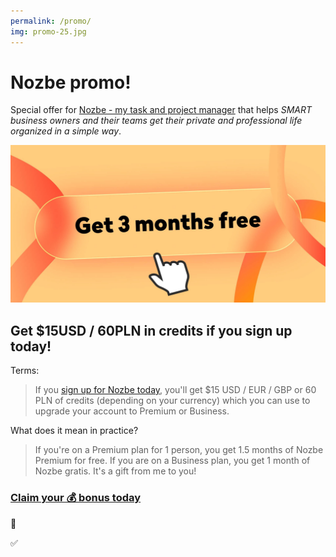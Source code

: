 ```yaml
---
permalink: /promo/
img: promo-25.jpg
---
```


# Nozbe promo!

Special offer for [Nozbe - my task and project manager](/nozbe) that helps *SMART business owners and their teams get their private and professional life organized in a simple way*.

<!--

[![{{ page.title }}](/img/{{ page.img }})][l]

## Get 3 months of Nozbe Premium/Business for free!

Terms:

> If you [extend or upgrade][l] your account for a **full year**, so basically choose our yearly plan, we will automatically **add 3 extra months** to your account.

What it means:

> You choose our yearly plan (which is already discounted 20% vs our monthly plan) and your account will be extended by not 12 months, but 12+3 = **15 months!**

Who is this promo for:

> Any Nozbe user. We are mainly targetting users on our free plan (up to 3 active projects and 3 people on the team) but anyone who pays for a year of Nozbe gets the extra months.

When is the promo valid:

> From June 30 to July 7, 2025. Only this week, so [upgrade for a year while you can][l]!

Is there a money-back guarantee?

> Of course. If you [sign up for Nozbe and upgrade for a year][l] but after using Nozbe for a month you decide it's not for you, just write back to us and you'll get your money back. No risk on your part.

Does it matter which tier of Premium or Business I buy?

> Doesn't matter, if you buy any plan for a year, you'll get the additional 3 months on top of it. Premium plan for 3 people? Business plan for 1 person? Premium for 5? Same difference. 😛

What's the difference between Nozbe Premium or Business?

> With Nozbe Premium, you upgrade 1 workspace to unlimited projects. With Nozbe Business you can have [many workspaces with unlimited projects][l]. Plus additional smaller features.

### [Claim your 3️⃣ extra months today][l]
-->

[![{{ page.title }}](/img/promo-25.jpg)][ln]

## Get $15USD / 60PLN in credits if you sign up today!

Terms:

> If you [sign up for Nozbe today][ln], you'll get $15 USD / EUR / GBP or 60 PLN of credits (depending on your currency) which you can use to upgrade your account to Premium or Business.

What does it mean in practice?

> If you're on a Premium plan for 1 person, you get 1.5 months of Nozbe Premium for free. If you are on a Business plan, you get 1 month of Nozbe gratis. It's a gift from me to you!

### [Claim your 💰 bonus today][ln]



🎁

✅

[l]: https://nozbe.com/pricing/?c=michaelteam
[ln]: https://nozbe.com/?c=michaelteam